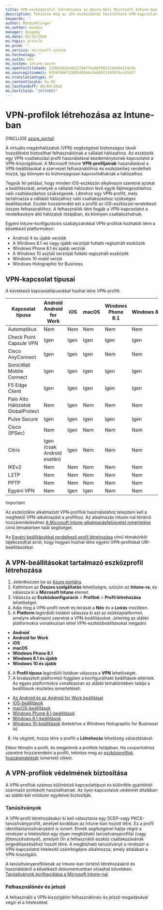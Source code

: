 ```yaml
---
title: VPN-eszközprofil létrehozása az Azure-beli Microsoft Intune-ban | Microsoft Docs
description: Tekintse meg az iOS-eszközökhöz használható VPN-kapcsolati típusokat, hozzon létre VPN-eszközprofilt az Azure Portalon, és tudja meg, hogyan tudja megvédeni a VPN-profilt tanúsítványokkal vagy felhasználónévvel és jelszóval a Microsoft Intune-ban.
keywords: ''
author: MandiOhlinger
ms.author: mandia
manager: dougeby
ms.date: 05/15/2018
ms.topic: article
ms.prod: ''
ms.service: microsoft-intune
ms.technology: ''
ms.suite: ems
ms.custom: intune-azure
ms.openlocfilehash: 233b61018ad521f44ffea96f991f24649e174e3e
ms.sourcegitcommit: 97b9f966f23895495b4c8a685f1397b78cc01d57
ms.translationtype: HT
ms.contentlocale: hu-HU
ms.lasthandoff: 06/04/2018
ms.locfileid: "34744601"
---
```

# <a name="create-vpn-profiles-in-intune"></a>VPN-profilok létrehozása az Intune-ban

[!INCLUDE [azure_portal](./includes/azure_portal.md)]

A virtuális magánhálózatok (VPN) segítségével biztonságos távoli hozzáférést biztosíthat felhasználóinak a vállalati hálózathoz. Az eszközök egy VPN-csatlakozási profil használatával kezdeményeznek kapcsolatot a VPN-kiszolgálóval. A Microsoft Intune **VPN-profiljainak** használatával a VPN-beállításokat a szervezet felhasználóihoz és eszközeihez rendelheti hozzá, így könnyen és biztonságosan kapcsolódhatnak a hálózathoz.

Tegyük fel például, hogy minden iOS-eszközön alkalmazni szeretné azokat a beállításokat, amelyek a vállalati hálózaton lévő egyik fájlmegosztáshoz való csatlakozáshoz szükségesek. Létrehoz egy VPN-profilt, mely tartalmazza a vállalati hálózathoz való csatlakozáshoz szükséges beállításokat. Ezután hozzárendeli ezt a profilt az iOS-eszközzel rendelkező összes felhasználóhoz. A felhasználók látni fogják a VPN-kapcsolatot a rendelkezésre álló hálózatok listájában, és könnyen csatlakozhatnak.

Egyéni Intune-konfigurációs szabályzatokkal VPN-profilok hozhatók létre a következő platformokon:

* Android 4 és újabb verziók
* A Windows 8.1-es vagy újabb verzióját futtató regisztrált eszközök
* Windows Phone 8.1 és újabb verziók
* A Windows 10 asztali verzióját futtató regisztrált eszközök
* Windows 10 mobil verzió
* Windows Holographic for Business

## <a name="vpn-connection-types"></a>VPN-kapcsolat típusai

A következő kapcsolattípusokkal hozhat létre VPN-profilt:

|Kapcsolat típusa|Android<br>Android for Work|iOS|macOS|Windows Phone 8.1|Windows 8.1|Windows 10|
|-|-|-|-|-|-|-|
|Automatikus|Nem|Nem|Nem|Nem|Nem|Igen|
|Check Point Capsule VPN|Igen|Igen|Igen|Igen|Igen|Igen|
|Cisco AnyConnect|Igen|Igen|Igen|Nem|Nem|Nem|
|SonicWall Mobile Connect|Igen|Igen|Igen|Igen|Igen|Igen|
|F5 Edge Client|Igen|Igen|Igen|Igen|Igen|Igen|
|Palo Alto Hálózatok GlobalProtect|Nem|Igen|Nem|Nem|Nem|Igen|
|Pulse Secure|Igen|Igen|Igen|Igen|Igen|Igen|
|Cisco (IPSec)|Nem|Igen|Nem|Nem|Nem|Nem|
|Citrix|Igen (csak Android esetén)|Igen|Nem|Nem|Nem|Igen|
|IKEv2|Nem|Nem|Nem|Nem|Nem|Igen|
|L2TP|Nem|Nem|Nem|Nem|Nem|Igen|
|PPTP|Nem|Nem|Nem|Nem|Nem|Igen|
|Egyéni VPN|Nem|Igen|Igen|Nem|Nem|Nem|

> [!IMPORTANT]
> Az eszközökre alkalmazott VPN-profilok használatához telepíteni kell a megfelelő VPN-alkalmazást a profilhoz. Az alkalmazás Intune-nal történő hozzárendeléséhez [A Microsoft Intune-alkalmazásfelügyelet ismertetése](app-management.md) című témakörben talál segítséget.  

Az [Egyéni beállításokkal rendelkező profil létrehozása](custom-settings-configure.md) című témakörből tájékozódhat arról, hogy hogyan hozhat létre egyéni VPN-profilokat URI-beállításokkal.

## <a name="create-a-device-profile-containing-vpn-settings"></a>A VPN-beállításokat tartalmazó eszközprofil létrehozása

1. Jelentkezzen be az [Azure portálra](https://portal.azure.com).
2. Kattintson az **Összes szolgáltatás** lehetőségre, szűrjön az **Intune-ra**, és válassza ki a **Microsoft Intune** elemet.
3. Válassza az **Eszközkonfiguráció** > **Profilok** > **Profil létrehozása** lehetőséget.
4. Adja meg a VPN-profil nevét és leírását a **Név** és a **Leírás** mezőben.
5. A **Platform** legördülő listából válassza ki azt az eszközplatformot, amelyre alkalmazni szeretné a VPN-beállításokat. Jelenleg az alábbi platformokra vonatkozóan lehet VPN-eszközbeállításokat megadni:
  - **Android**
  - **Android for Work**
  - **iOS**
  - **macOS**
  - **Windows Phone 8.1**
  - **Windows 8.1 és újabb**
  - **Windows 10 és újabb**
6. A **Profil típusa** legördülő listában válassza a **VPN** lehetőséget.
7. A kiválasztott platformtól függően a konfigurálható beállítások eltérőek. Az egyes platformokra vonatkozóan az alábbi témakörökben találja a beállítások részletes ismertetését:
  - [Az Android és az Android for Work beállításai](vpn-settings-android.md)
  - [iOS-beállítások](vpn-settings-ios.md)
  - [macOS-beállítások](vpn-settings-macos.md)
  - [Windows Phone 8.1-beállítások](vpn-settings-windows-phone-8-1.md)
  - [Windows 8.1-beállítások](vpn-settings-windows-8-1.md)
  - [Windows 10-beállítások](vpn-settings-windows-10.md) (beleértve a Windows Holographic for Businesst is)
8. Ha végzett, hozza létre a profilt a **Létrehozás** lehetőség választásával.

Ekkor létrejön a profil, és megjelenik a profilok listájában. Ha csoportokhoz szeretné hozzárendelni a profilt, tekintse meg az [eszközprofilok hozzárendelését](device-profile-assign.md) ismertető cikket.

## <a name="methods-of-securing-vpn-profiles"></a>A VPN-profilok védelmének biztosítása

A VPN-profilok számos különböző kapcsolattípust és különféle gyártóktól származó protokollt használhatnak. Az ilyen kapcsolatok védelmét általában az alábbi két módszer egyikével biztosítják.

### <a name="certificates"></a>Tanúsítványok

A VPN-profil létrehozásakor ki kell választania egy SCEP-vagy PKCS-tanúsítványprofilt, amelyet korábban az Intune-ban hozott létre. Ez a profil identitástanúsítványként is ismert. Ennek segítségével hajtja végre a rendszer a hitelesítést egy olyan megbízható tanúsítványprofillal (vagy *főtanúsítvánnyal*), amelyet Ön a felhasználói eszköz csatlakozásának engedélyezéséhez hozott létre. A megbízható tanúsítványt a rendszer a VPN-kapcsolatot hitelesítő számítógépre alkalmazza, amely általában a VPN-kiszolgáló.

A tanúsítványprofiloknak az Intune-ban történő létrehozásáról és használatáról a következő dokumentumban olvashat bővebben: [Tanúsítványok konfigurálása a Microsoft Intune-nal](certificates-configure.md).

### <a name="user-name-and-password"></a>Felhasználónév és jelszó

A felhasználó a VPN-kiszolgálón felhasználónév és jelszó megadásával végzi el a hitelesítést.
